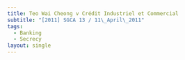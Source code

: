 ```yaml
---
title: Teo Wai Cheong v Crédit Industriel et Commercial
subtitle: "[2011] SGCA 13 / 11\_April\_2011"
tags:
  - Banking
  - Secrecy
layout: single
---
```


